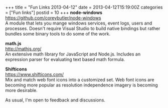 +++
title = "Fun Links 2013-04-12"
date = 2013-04-12T15:19:00Z
categories = ["Fun links"]
postid = 10
+++
**node-windows**  
https://github.com/coreybutler/node-windows  
A module that lets you mange windows services, event logs, users and processes. Doesn't require Visual Studio to build native bindings but rather bundles some binary tools to do some of the work.

**math.js**  
http://mathjs.org/  
An extensive math library for JavaScript and Node.js. Includes an expression parser for evaluating text based math formula.

**Shifticons**  
https://www.shifticons.com/  
Mix and match web font icons into a customized set. Web font icons are becoming more popular as resolution independence imagery is becoming more desirable.

As usual, I'm open to feedback and discussions.

